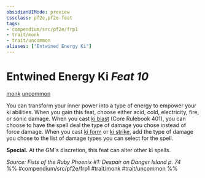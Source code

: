 ```yaml
---
obsidianUIMode: preview
cssclass: pf2e,pf2e-feat
tags:
- compendium/src/pf2e/frp1
- trait/monk
- trait/uncommon
aliases: ["Entwined Energy Ki"]
---
```

# Entwined Energy Ki  *Feat 10*  
[monk](/rules/traits/monk.md)  [uncommon](/rules/traits/uncommon.md)  


You can transform your inner power into a type of energy to empower your ki abilities. When you gain this feat, choose either acid, cold, electricity, fire, or sonic damage. When you cast [ki blast](/compendium/spells/ki-blast.md) (Core Rulebook 401), you can choose to have the spell deal the type of damage you chose instead of force damage. When you cast [ki form](/compendium/spells/ki-form-apg.md) or [ki strike](/compendium/spells/ki-strike.md), add the type of damage you chose to the list of damage types you can select for the spell.

**Special.** At the GM's discretion, this feat can alter other ki spells.

*Source: Fists of the Ruby Phoenix #1: Despair on Danger Island p. 74*  
%% #compendium/src/pf2e/frp1 #trait/monk #trait/uncommon %%